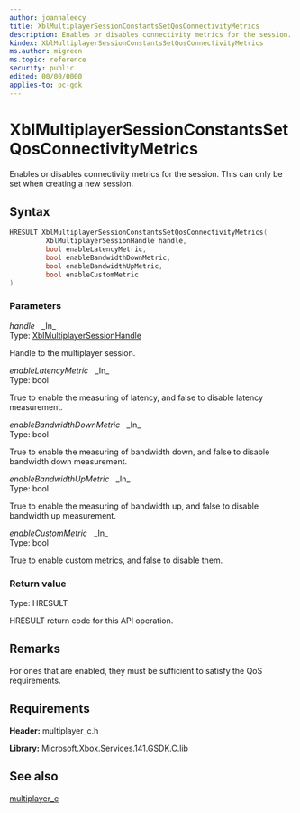 ```yaml
---
author: joannaleecy
title: XblMultiplayerSessionConstantsSetQosConnectivityMetrics
description: Enables or disables connectivity metrics for the session. This can only be set when creating a new session.
kindex: XblMultiplayerSessionConstantsSetQosConnectivityMetrics
ms.author: migreen
ms.topic: reference
security: public
edited: 00/00/0000
applies-to: pc-gdk
---
```


# XblMultiplayerSessionConstantsSetQosConnectivityMetrics  

Enables or disables connectivity metrics for the session. This can only be set when creating a new session.  

## Syntax  
  
```cpp
HRESULT XblMultiplayerSessionConstantsSetQosConnectivityMetrics(  
         XblMultiplayerSessionHandle handle,  
         bool enableLatencyMetric,  
         bool enableBandwidthDownMetric,  
         bool enableBandwidthUpMetric,  
         bool enableCustomMetric  
)  
```  
  
### Parameters  
  
*handle* &nbsp;&nbsp;\_In\_  
Type: [XblMultiplayerSessionHandle](../handles/xblmultiplayersessionhandle.md)  
  
Handle to the multiplayer session.  
  
*enableLatencyMetric* &nbsp;&nbsp;\_In\_  
Type: bool  
  
True to enable the measuring of latency, and false to disable latency measurement.  
  
*enableBandwidthDownMetric* &nbsp;&nbsp;\_In\_  
Type: bool  
  
True to enable the measuring of bandwidth down, and false to disable bandwidth down measurement.  
  
*enableBandwidthUpMetric* &nbsp;&nbsp;\_In\_  
Type: bool  
  
True to enable the measuring of bandwidth up, and false to disable bandwidth up measurement.  
  
*enableCustomMetric* &nbsp;&nbsp;\_In\_  
Type: bool  
  
True to enable custom metrics, and false to disable them.  
  
  
### Return value  
Type: HRESULT
  
HRESULT return code for this API operation.
  
## Remarks  
  
For ones that are enabled, they must be sufficient to satisfy the QoS requirements.
  
## Requirements  
  
**Header:** multiplayer_c.h
  
**Library:** Microsoft.Xbox.Services.141.GSDK.C.lib
  
## See also  
[multiplayer_c](../multiplayer_c_members.md)  
  
  